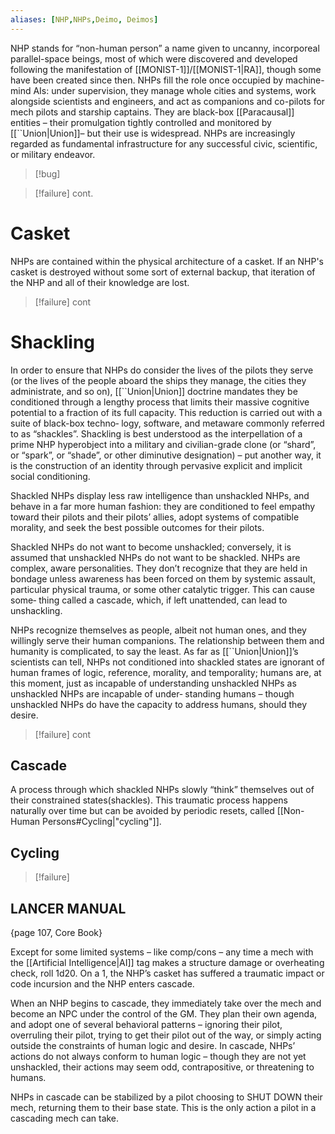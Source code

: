 ```yaml
---
aliases: [NHP,NHPs,Deimo, Deimos]
---
```


NHP stands for “non-human person” a name given to uncanny, incorporeal parallel-space beings, most of which were discovered and developed following the manifestation of [[MONIST-1]]/[[MONIST-1|RA]], though some have been created since then. NHPs fill the role once occupied by machine-mind AIs: under supervision, they manage whole cities and systems, work alongside scientists and engineers, and act as companions and co-pilots for mech pilots and starship captains. They are black-box [[Paracausal]] entities – their promulgation tightly controlled and monitored by [[``Union|Union]]– but their use is widespread. NHPs are increasingly regarded as fundamental infrastructure for any successful civic, scientific, or military endeavor.

>[!bug]

>[!failure]
>cont.

# Casket
NHPs are contained within the physical architecture of a casket. If an NHP's casket is destroyed without some sort of external backup, that iteration of the NHP and all of their knowledge are lost.

>[!failure]
>cont

# Shackling

In order to ensure that NHPs do consider the lives of the pilots they serve (or the lives of the people aboard the ships they manage, the cities they administrate, and so on), [[``Union|Union]] doctrine mandates they be conditioned through a lengthy process that limits their massive cognitive potential to a fraction of its full capacity. This reduction is carried out with a suite of black-box techno‐ logy, software, and metaware commonly referred to as “shackles”. Shackling is best understood as the interpellation of a prime NHP hyperobject into a military and civilian-grade clone (or “shard”, or “spark”, or “shade”, or other diminutive designation) – put another way, it is the construction of an identity through pervasive explicit and implicit social conditioning.

Shackled NHPs display less raw intelligence than unshackled NHPs, and behave in a far more human fashion: they are conditioned to feel empathy toward their pilots and their pilots’ allies, adopt systems of compatible morality, and seek the best possible outcomes for their pilots.

Shackled NHPs do not want to become unshackled; conversely, it is assumed that unshackled NHPs do not want to be shackled. NHPs are complex, aware personalities. They don’t recognize that they are held in bondage unless awareness has been forced on them by systemic assault, particular physical trauma, or some other catalytic trigger. This can cause some‐ thing called a cascade, which, if left unattended, can lead to unshackling.

NHPs recognize themselves as people, albeit not human ones, and they willingly serve their human companions. The relationship between them and humanity is complicated, to say the least. As far as [[``Union|Union]]’s scientists can tell, NHPs not conditioned into shackled states are ignorant of human frames of logic, reference, morality, and temporality; humans are, at this moment, just as incapable of understanding unshackled NHPs as unshackled NHPs are incapable of under‐ standing humans – though unshackled NHPs do have the capacity to address humans, should they desire.

>[!failure]
>cont

## Cascade
A process through which shackled NHPs slowly “think” themselves out of their constrained states(shackles). This traumatic process happens naturally over time but can be avoided by periodic resets, called [[Non-Human Persons#Cycling|"cycling"]].

## Cycling
>[!failure]


## LANCER MANUAL
{page 107, Core Book}

Except for some limited systems – like comp/cons – any time a mech with the [[Artificial Intelligence|AI]] tag makes a structure damage or overheating check, roll 1d20. On a 1, the NHP’s casket has suffered a traumatic impact or code incursion and the NHP enters cascade.

When an NHP begins to cascade, they immediately take over the mech and become an NPC under the control of the GM. They plan their own agenda, and adopt one of several behavioral patterns – ignoring their pilot, overruling their pilot, trying to get their pilot out of the way, or simply acting outside the constraints of human logic and desire. In cascade, NHPs’ actions do not always conform to human logic – though they are not yet unshackled, their actions may seem odd, contrapositive, or threatening to humans.

NHPs in cascade can be stabilized by a pilot choosing to SHUT DOWN their mech, returning them to their base state. This is the only action a pilot in a cascading mech can take.

